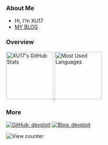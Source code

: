 ### About Me

- Hi, I’m XU17
- [MY BLOG](https://xu17.top)
### Overview

<a href="https://github.com/anuraghazra/github-readme-stats">
  <img height="130px" src="https://github-readme-stats.vercel.app/api?username=YZS17&hide_title=true&show_icons=true&include_all_commits=true&count_private=true&theme=vue&hide_border=true" alt="XU17's GitHub Stats">
</a>
<a href="https://github.com/anuraghazra/convoychat">
  <img height="130px" src="https://github-readme-stats.vercel.app/api/top-langs?username=YZS17&hide=html&hide_title=true&layout=compact&theme=vue&hide_border=true" alt="Most Used Languages">
</a>

### More

[![GitHub: devploit](https://img.shields.io/badge/-GitHub-%231A1A1A?style=for-the-badge&logo=github&logoColor=white)](https://github.com/YZS17)
[![Blog: devploit](https://img.shields.io/badge/-Blog-%23D94F00?style=for-the-badge&logo=blogger&logoColor=white)](https://xu17.top/)

<a>
  <img src="https://komarev.com/ghpvc/?username=YZS17&style=for-the-badge&color=green" alt="View counter">
</a>
